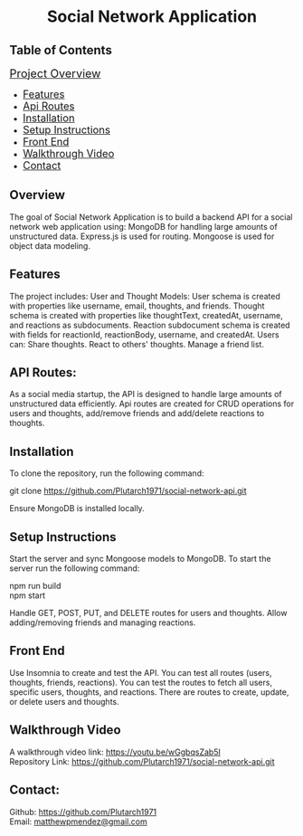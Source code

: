 <h1 style="text-align: center;">Social Network Application</h1>

## Table of Contents
[<span style="font-size: 20px;">Project Overview</span>](#project-overview)
- [<span style="font-size: 18px;">Features</span>](#features)
- [<span style="font-size: 18px;">Api Routes</span>](#api-routes)
- [<span style="font-size: 18px;">Installation</span>](#installation)
- [<span style="font-size: 18px;">Setup Instructions</span>](#setup-instructions)
- [<span style="font-size: 18px;">Front End</span>](#front-end)
- [<span style="font-size: 18px;">Walkthrough Video</span>](#walkthrough-video)
- [<span style="font-size: 18px;">Contact</span>](#contact)

## Overview
The goal of Social Network Application is to build a backend API for a social network web application using:
MongoDB for handling large amounts of unstructured data. Express.js is used for routing. Mongoose is used for object data modeling.


## Features

The project includes:
User and Thought Models:
User schema is created with properties like username, email, thoughts, and friends.
Thought schema is created  with properties like thoughtText, createdAt, username, and reactions as subdocuments.
Reaction subdocument schema is created with fields for reactionId, reactionBody, username, and createdAt. Users can:
Share thoughts.
React to others' thoughts.
Manage a friend list.

## API Routes:
As a social media startup, the API is designed to handle large amounts of unstructured data efficiently.
Api routes are created for 
CRUD operations for users and thoughts, add/remove friends and add/delete reactions to thoughts.


## Installation
To clone the repository, run the following command:

git clone https://github.com/Plutarch1971/social-network-api.git

Ensure MongoDB is installed locally.

## Setup Instructions
Start the server and sync Mongoose models to MongoDB.
To start the server run the following command:

npm run build<br>
npm start

Handle GET, POST, PUT, and DELETE routes for users and thoughts.
Allow adding/removing friends and managing reactions.


## Front End
Use Insomnia to create and test the API.
You can test all routes (users, thoughts, friends, reactions).
You can test the routes to fetch all users, specific users, thoughts, and reactions.
There are routes to create, update, or delete users and thoughts.

## Walkthrough Video
A walkthrough video link: https://youtu.be/wGgbqsZab5I<br>
Repository Link: https://github.com/Plutarch1971/social-network-api.git

## Contact:
Github: https://github.com/Plutarch1971 <br>
Email: matthewpmendez@gmail.com

